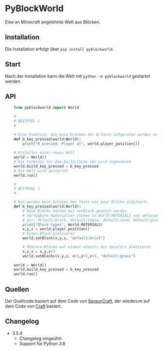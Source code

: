 # PyBlockWorld

Eine an Minecraft angelehnte Welt aus Blöcken.

## Installation

Die Installation erfolgt über ``pip install pyblockworld``.

## Start

Nach der Installation kann die Welt mit ``python -m pyblockworld`` gestartet
werden.

## API

```python
    from pyblockworld import World

    #
    # BEISPIEL 1
    #
    
    # Eine Funktion, die beim Drücken der B-Taste aufgerufen werden soll
    def b_key_pressed(world:World):
        print("B pressed. Player at", world.player_position())
        
    # Erstellen einer neuen Welt
    world = World()
    # Die Funktion für die build-Taste (b) wird zugewiesen
    world.build_key_pressed = b_key_pressed
    # Die Welt wird gestartet
    world.run()

    #
    # BEISPIEL 2
    #

    # Nun werden beim Drücken der Taste ein paar Blöcke platziert.
    def b_key_pressed(world:World):
        # Neue Blöcke können mit setBlock gesetzt werden.
        # Verfügbare Materialien stehen in World.MATERIALS und umfassen
        # air, default:brick, default:stone, default:sand, default:grass
        print("Block types", World.MATERIALS)
        x,y,z = world.player_position()
        # Einen Block platzieren
        world.setBlock(x,y,z, "default:brick")

        # Mehrere Blöcke auf einmal abseits des Spielers platzieren
        x,y,z = x,y,z+3
        world.setBlocks(x,y,z, x+3,y+3,z+3, "default:grass")
        
    world = World()
    world.build_key_pressed = b_key_pressed
    world.run()
```

## Quellen

Der Quellcode basiert auf dem Code von [SensorCraft](https://github.com/AFRL-RY/SensorCraft),
der wiederum auf dem Code von [Craft](https://github.com/fogleman/Craft/) basiert.


## Changelog

* 3.5.4 
  * Changelog eingeührt
  * Support für Python 3.8

  